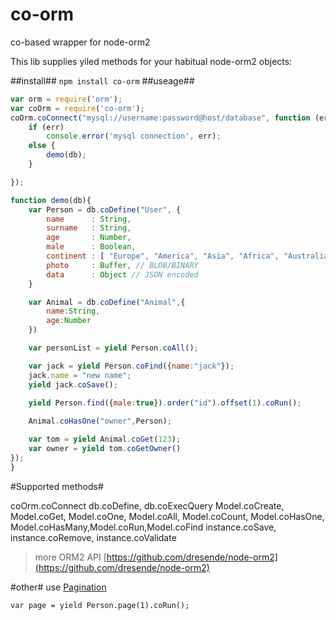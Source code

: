 # co-orm
co-based wrapper for node-orm2

This lib supplies yiled methods for your habitual node-orm2 objects:

##install##
`npm install co-orm`
##useage##

```js
var orm = require('orm');
var coOrm = require('co-orm');
coOrm.coConnect("mysql://username:password@host/database", function (err, db) {
	if (err)
		console.error('mysql connection', err);
	else {
		demo(db);
	}

});

function demo(db){
	var Person = db.coDefine("User", {
        name      : String,
        surname   : String,
        age       : Number,
        male      : Boolean,
        continent : [ "Europe", "America", "Asia", "Africa", "Australia", "Antartica" ], // ENUM type
        photo     : Buffer, // BLOB/BINARY
        data      : Object // JSON encoded
    }

	var Animal = db.coDefine("Animal",{
		name:String,
		age:Number
	})

	var personList = yield Person.coAll();

	var jack = yield Person.coFind({name:"jack"});
	jack.name = "new name";
	yield jack.coSave();
	
	yield Person.find({male:true}).order("id").offset(1).coRun();

	Animal.coHasOne("owner",Person);

	var tom = yield Animal.coGet(123);
	var owner = yield tom.coGetOwner()
});
}
```

#Supported methods#

coOrm.coConnect
db.coDefine, db.coExecQuery
Model.coCreate, Model.coGet, Model.coOne, Model.coAll, Model.coCount, Model.coHasOne, Model.coHasMany,Model.coRun,Model.coFind
instance.coSave, instance.coRemove, instance.coValidate

> more ORM2 API [https://github.com/dresende/node-orm2](https://github.com/dresende/node-orm2)

#other#
use [Pagination](http://dresende.github.io/node-orm-paging/)

```
var page = yield Person.page(1).coRun();
```